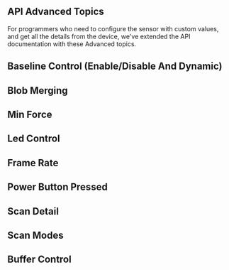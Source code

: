 ## API Advanced Topics
For programmers who need to configure the sensor with custom values, and get all the details from the device, we've extended the API documentation with these Advanced topics.

## Baseline Control (Enable/Disable And Dynamic)
## Blob Merging
## Min Force
## Led Control
## Frame Rate
## Power Button Pressed
## Scan Detail
## Scan Modes
## Buffer Control